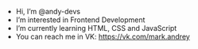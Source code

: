 - Hi, I’m @andy-devs
- I’m interested in Frontend Development
- I’m currently learning HTML, CSS and JavaScript
- You can reach me in VK: https://vk.com/mark.andrey

